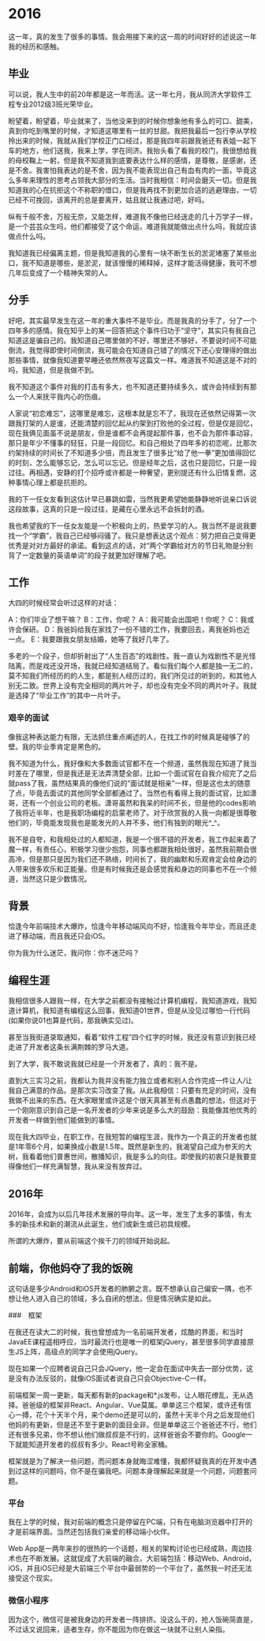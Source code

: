 # 2016

这一年，真的发生了很多的事情。我会用接下来的这一周的时间好好的述说这一年我的经历和感触。

## 毕业

可以说，我人生中的前20年都是这一年而活。这一年七月，我从同济大学软件工程专业2012级3班光荣毕业。

盼望着，盼望着，毕业就来了，当他没来到的时候你想象他有多么的可口、甜美，真到你吃到嘴里的时候，才知道这哪里有一丝的甘甜。我把我最后一包行李从学校拎出来的时候，我就从我们学校正门口经过，那是我四年前跟我爸还有表姐一起下车的地方，他们送我，我来上学，学在同济。我抬头看了看我的校门，我很想给我的母校鞠上一躬，但是我不知道我到底要表达什么样的感情，是尊敬，是感谢，还是不舍。我害怕我表达的是不舍，因为我不能表现出自己有血有肉的一面，毕竟这么多年来理性的思考占领我大部分的生活。当时我相信：时间会磨灭一切。但是我知道我的心在抗拒这个不称职的借口，但是我再找不到更加合适的逃避理由，一切已经不可挽回，该离开的总是要离开，姑且就让我通过吧，好吗。

纵有千般不舍，万般无奈，又能怎样，难道我不像他已经送走的几十万学子一样，是一个芸芸众生吗，他们都接受了这个命运，难道我就能做出点什么吗，我就应该做点什么吗。

我知道我已经偏离主题，但是我知道我的心里有一块不断生长的淤泥堵塞了某些出口，我不知道是哪些，是淤泥，就该慢慢的稀释掉，这样才能活得健康，我可不想几年后变成了一个精神失常的人。

## 分手

好吧，其实最早发生在这一年的重大事件不是毕业。而是我真的分手了，分了一个四年多的感情。我在知乎上的某一回答把这个事件归功于“坚守”，其实只有我自己知道这是骗自己的。我知道自己哪里做的不好，哪里还不够好，不要说时间不可能倒流，我觉得即使时间倒流，我可能会在知道自己错了的情况下还心安理得的做出那些事情，就像我知道要早睡还依然熬夜写这篇文一样。难道我不知道这是不对的吗，我知道，但是我做不到。

我不知道这个事件对我的打击有多大，也不知道还要持续多久，或许会持续到有那么一个人来抚平我内心的伤痕。

人家说“初恋难忘”，这哪里是难忘，这根本就是忘不了，我现在还依然记得第一次跟我打架的人是谁，还能清楚的回忆起从约架到打败他的全过程，但是仅是回忆，现在我俩见面虽不说是朋友，但是谁都不会再提起那件事，也不会为那件事动容，那只是年少不懂事的轻狂，只是一段回忆。和自己相处了四年多的初恋呢，比那次约架持续的时间长了不知道多少倍，而且发生了很多比“给了他一拳”更加值得回忆的时刻，怎么能够忘记，怎么可以忘记。但是经年之后，这也只是回忆，只是一段过往。再相遇，安静的打个招呼或许都是一种奢望，更别提还有什么旧情复燃，这种事情心理上都是抗拒的。

我的下一任女友看到这估计早已暴跳如雷，当然我更希望她能静静地听说亲口诉说这段故事，这真的只是一段过往，是藏在心里永远不会拆封的酒。

我也希望我的下一任女友能是一个积极向上的，热爱学习的人。我当然不是说我要找一个“学霸”，我自己已经够闷骚了。我只是想表达这个观点：努力把自己变得更优秀是对对方最好的承诺。看到这点的话，对“两个学霸给对方的节日礼物是分别背了一定数量的英语单词”的段子就更加好理解了吧。

## 工作

大四的时候经常会听过这样的对话：

A：你们毕业了想干嘛？
B：工作，你呢？
A：我可能会出国吧！你呢？
C：我或许会保研。
D：我爸妈给我在家找了一份不错的工作，我要回去，离我爸妈也近一点。
E：我要跟我女朋友结婚，她等了我好几年了。

多老的一个段子，但却折射出了“人生百态”的戏剧性。我一直认为戏剧性不是光怪陆离，而是戏还没开场，我就已经知道结局了。看似我们每个人都是独一无二的，莫不知我们所经历的的人生，都是别人经历过的，我们所见过的听到的，和其他人别无二致。世界上没有完全相同的两片叶子，却也没有完全不同的两片叶子。我就是选择了“毕业工作”的其中一片叶子。

### 艰辛的面试

像我这种表达能力有限，无法抓住重点阐述的人，在找工作的时候真是碰够了的壁。我的毕业季肯定是黑色的。

我不知道为什么，我好像和大多数面试官都不在一个频道，虽然我现在知道了我当时差在了哪里，但是我还是无法弄清楚全部，比如一个面试官在自我介绍完了之后就pass了我，虽然结果真的像他们说的“面试就是相亲”一样，但是这也太的随意了点，毕竟去面试的其他同学全部都通过了。当然也有看得上我的面试官，比如潇哥，还有一个创业公司的老板。潇哥虽然和我呆的时间不长，但是他的codes影响了我将近半年，也是我职场编程的启蒙老师了。对于欣赏我的人我一向都是很尊敬他们的，毕竟能发现我也是能发光的人并不多，他们有独到的眼光^_^。

我不是自夸，和我相处过的人都知道，我是一个很不错的开发者，我工作起来着了魔一样，有责任心，积极学习很少抱怨，同事也都跟我相处很好，虽然我前期会很高冷，但是那只是因为我们还不熟络，时间长了，我的幽默和乐观肯定会给身边的人带来很多欢乐和正能量。但是有时候我还是会感觉我和身边的同事也不在一个频道，当然这只是少数情况。













## 背景

恰逢今年前端技术大爆炸，恰逢今年移动端风向不好，恰逢我今年毕业，而且还走进了移动端，而且我还只会iOS。

你为我为什么迷茫，我问你：你不迷茫吗？

## 编程生涯

我相信很多人跟我一样，在大学之前都没有接触过计算机编程，我知道游戏，我知道计算机，我知道有编程这么回事，我知道01世界，但是从没见过哪怕一行代码(如果你说01也算是代码，那我确实见过)。

甚至当我街道录取通知，看着“软件工程”四个红字的时候，我还没有意识到我已经走进了开发者这条长满荆棘的罗马大道。

到了大学，我不敢说我就已经是一个开发者了，真的：我不是。

直到大三实习之前，我都认为我并没有能力独立或者和别人合作完成一件让人/让我自己满意的作品。是那次实习改变了我。从此我相信：只要有充足的时间，没有我做不出来的东西。在大家眼里或许这是个很天真甚至有点愚蠢的想法，但这对于一个刚刚意识到自己是一名开发者的少年来说是多么大的鼓励：我能像其他优秀的开发者一样做到他们能做到的事情。

 现在我大四毕业，在职工作，在我短暂的编程生涯，我作为一个真正的开发者也就是1年零6个月，如果换成小数是1.5年。既然是新生的，我渴望自己成为参天的大树，我看着他们普惠世间，散播知识，我是多么的向往。即使我的初衷只是我要变得像他们一样充满智慧，我从来没有放弃过。

## 2016年

2016年，会成为以后几年技术发展的导向年。这一年，发生了太多的事情，有太多的新技术和新的潮流从此诞生，他们或新生或已初具规模。

所谓的大爆炸，要从前端这个挨千刀的领域开始说起。

## 前端，你他妈夺了我的饭碗

这句话是多少Android和iOS开发者的肺腑之言。既不想承认自己偏安一隅，也不想让他人进入自己的领域，多么自闭的想法，但是情况确实是如此。

###　框架

在我还在读大二的时候，我也曾想成为一名前端开发者，炫酷的界面，和当时JavaEE课程遥相呼应，当时最流行也是唯一的框架jQuery，甚至很多同学直接原生JS上阵，高级点的同学才会使用jQuery。

现在如果一个应聘者说自己只会JQuery，他一定会在面试中失去一部分优势，这是没有办法反驳的，就像iOS面试者说自己只会Objective-C一样。

前端框架一周一更新，每天都有新的package和*.js发布，让人眼花缭乱，无从选择。爸爸级的框架非React、Angular、Vue莫属。单单这三个框架，或许还有信心一搏，花个十天半个月，来个demo还是可以的，虽然十天半个月之后发现他们他妈的有更新，但是还不至于更新的面目全非。但是单单这三个爸爸还不行，他们还有很多兄弟，你不想认他们做叔叔是不行的，这样爸爸会不要你的。Google一下就能知道开发者的叔叔有多少。React号称全家桶。

框架就是为了解决一些问题，而问题本身就晦涩难懂，我都怀疑我真的在开发中遇到过这样的问题吗，你不是在骗我吧。问题本身理解起来就是一个问题，问题套问题。

### 平台

我在上学的时候，我对前端的概念只是停留在PC端，只有在电脑浏览器中打开的才是前端界面。当然还包括我们亲爱的移动端小伙伴。

Web App是一两年来抄的很热的一个话题，相关的架构讨论也已经成熟，周边技术也在不断发展。这就促成了大前端的融合。大前端包括：移动Web、Android，iOS，并且iOS已经是大前端三个平台中最弱势的一个平台了，虽然我一时还无法接受这个现实。

### 微信小程序

因为这个，微信可是被我身边的开发者一阵排挤。没这么干的，抢人饭碗简直是，不过话又说回来，适者生存，你不能因为你在做这一块就不让别人染指。
